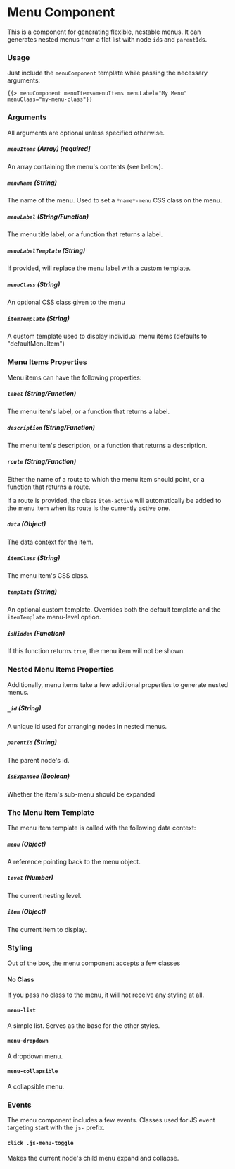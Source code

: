 # Menu Component

This is a component for generating flexible, nestable menus. It can generates nested menus from a flat list with node `id`s and `parentId`s. 

### Usage

Just include the `menuComponent` template while passing the necessary arguments:

```
{{> menuComponent menuItems=menuItems menuLabel="My Menu" menuClass="my-menu-class"}}
```

### Arguments

All arguments are optional unless specified otherwise. 

##### `menuItems` (Array) [required]

An array containing the menu's contents (see below).

##### `menuName` (String)

The name of the menu. Used to set a `*name*-menu` CSS class on the menu. 

##### `menuLabel` (String/Function)

The menu title label, or a function that returns a label. 

##### `menuLabelTemplate` (String)

If provided, will replace the menu label with a custom template.

##### `menuClass` (String)

An optional CSS class given to the menu

##### `itemTemplate` (String)

A custom template used to display individual menu items (defaults to "defaultMenuItem")

### Menu Items Properties

Menu items can have the following properties:

##### `label` (String/Function)

The menu item's label, or a function that returns a label. 

##### `description` (String/Function)

The menu item's description, or a function that returns a description. 

##### `route` (String/Function)

Either the name of a route to which the menu item should point, or a function that returns a route.

If a route is provided, the class `item-active` will automatically be added to the menu item when its route is the currently active one. 

##### `data` (Object)

The data context for the item. 

##### `itemClass` (String)

The menu item's CSS class. 

##### `template` (String)

An optional custom template. Overrides both the default template and the `itemTemplate` menu-level option. 

##### `isHidden` (Function)

If this function returns `true`, the menu item will not be shown. 

### Nested Menu Items Properties

Additionally, menu items take a few additional properties to generate nested menus. 

##### `_id` (String)

A unique id used for arranging nodes in nested menus. 

##### `parentId` (String)

The parent node's id. 

##### `isExpanded` (Boolean)

Whether the item's sub-menu should be expanded

### The Menu Item Template

The menu item template is called with the following data context:

##### `menu` (Object)

A reference pointing back to the menu object.

##### `level` (Number)

The current nesting level.

##### `item` (Object)

The current item to display. 

### Styling

Out of the box, the menu component accepts a few classes

#### No Class

If you pass no class to the menu, it will not receive any styling at all.

#### `menu-list`

A simple list. Serves as the base for the other styles.

#### `menu-dropdown`

A dropdown menu.

#### `menu-collapsible`

A collapsible menu. 

### Events

The menu component includes a few events. Classes used for JS event targeting start with the `js-` prefix. 

#### `click .js-menu-toggle`

Makes the current node's child menu expand and collapse.